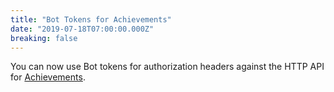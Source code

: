 ```yaml
---
title: "Bot Tokens for Achievements"
date: "2019-07-18T07:00:00.000Z"
breaking: false
---
```


You can now use Bot tokens for authorization headers against the HTTP API for [Achievements](https://github.com/discord/discord-api-docs/blob/legacy-gamesdk/docs/game_sdk/Achievements.md#the-api-way).
